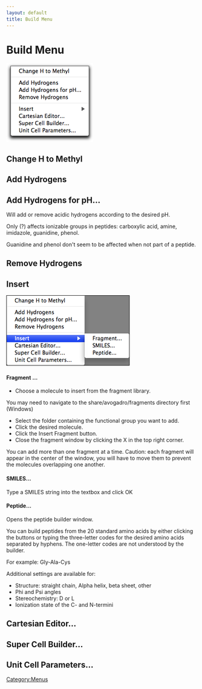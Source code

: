 ```yaml
---
layout: default
title: Build Menu
---
```


# Build Menu

![](BuildMenu.png "BuildMenu.png")

Change H to Methyl
------------------

Add Hydrogens
-------------

Add Hydrogens for pH...
-----------------------

Will add or remove acidic hydrogens according to the desired pH.

Only (?) affects ionizable groups in peptides: carboxylic acid, amine, imidazole, guanidine, phenol.

Guanidine and phenol don't seem to be affected when not part of a peptide.

Remove Hydrogens
----------------

Insert
------

![](InsertMenu.png "InsertMenu.png")

#### Fragment ...

-   Choose a molecule to insert from the fragment library.

You may need to navigate to the share/avogadro/fragments directory first (Windows)

-   Select the folder containing the functional group you want to add.
-   Click the desired molecule.
-   Click the Insert Fragment button.
-   Close the fragment window by clicking the X in the top right corner.

You can add more than one fragment at a time. Caution: each fragment will appear in the center of the window, you will have to move them to prevent the molecules overlapping one another.

#### SMILES...

Type a SMILES string into the textbox and click OK

#### Peptide...

Opens the peptide builder window.

You can build peptides from the 20 standard amino acids by either clicking the buttons or typing the three-letter codes for the desired amino acids separated by hyphens. The one-letter codes are not understood by the builder.

For example: Gly-Ala-Cys

Additional settings are available for:

-   Structure: straight chain, Alpha helix, beta sheet, other
-   Phi and Psi angles
-   Stereochemistry: D or L
-   Ionization state of the C- and N-termini

Cartesian Editor...
-------------------

Super Cell Builder...
---------------------

Unit Cell Parameters...
-----------------------

<Category:Menus>

